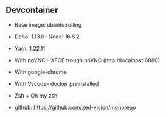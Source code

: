## Devcontainer

- Base image: ubuntu:rolling
- Deno: 1.13.0- Node: 16.6.2
- Yarn: 1.22.11
- With noVNC - XFCE trough noVNC (http://localhost:6080)
- With google-chrome
- With Vscode- docker preinstalled
- Zsh + Oh my zsh!

- github: https://github.com/zed-vision/monorepo
